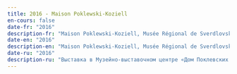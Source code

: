 ```yaml
---
title: 2016 - Maison Poklewski-Koziell
en-cours: false
date-fr: "2016"
description-fr: "Maison Poklewski-Koziell, Musée Régional de Sverdlovsk (Iekaterinbourg, Russie)"
date-en: "2016"
description-en: "Maison Poklewski-Koziell, Musée Régional de Sverdlovsk (Iekaterinbourg, Russie)"
date-ru: "2016"
description-ru: "Выставка в Музейно-выставочном центре «Дом Поклевских — Козелл» Свердловского областного краеведческого музея (Екатеринбург, Россия)"
---
```

